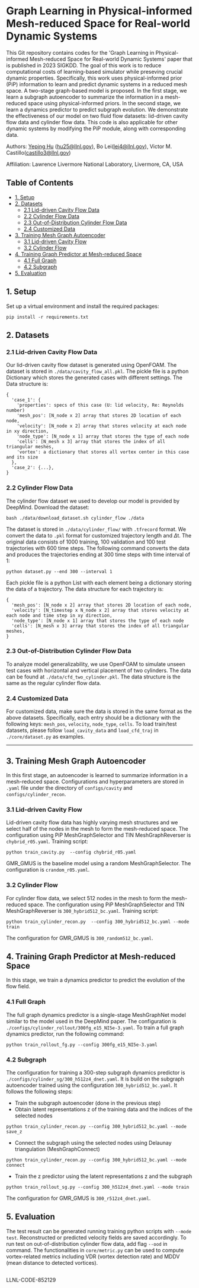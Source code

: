 # Graph Learning in Physical-informed Mesh-reduced Space for Real-world Dynamic Systems

This Git repository contains codes for the 'Graph Learning in Physical-informed Mesh-reduced Space for Real-world Dynamic Systems' paper that is published in 2023 SIGKDD. The goal of this work is to reduce computational costs of learning-based simulator while preseving crucial dynamic properties. Specifically, this work uses physical-informed prior (PiP) information to learn and predict dynamic systems in a reduced mesh space. A two-stage graph-based model is proposed. In the first stage, we learn a subgraph autoencoder to summarize the information in a mesh-reduced space using physical-informed priors. In the second stage, we learn a dynamics predictor to predict subgraph evolution. We demonstrate the effectiveness of our model on two fluid flow datasets: lid-driven cavity flow data and cylinder flow data. This code is also applicable for other dynamic systems by modifying the PiP module, along with corresponding data.

Authors: <a href="https://yeping-hu.github.io/" target="_blank">Yeping Hu</a> (hu25@llnl.gov), Bo Lei(lei4@llnl.gov), Victor M. Castillo(castillo3@llnl.gov)

Affiliation: Lawrence Livermore National Laboratory, Livermore, CA, USA

## Table of Contents
- [1. Setup](#1-setup)
- [2. Datasets](#2-datasets)
  - [2.1 Lid-driven Cavity Flow Data](#21-lid-driven-cavity-flow-data)
  - [2.2 Cylinder Flow Data](#22-cylinder-flow-data)
  - [2.3 Out-of-Distribution Cylinder Flow Data](#23-out-of-distribution-cylinder-flow-data)
  - [2.4 Customized Data](#24-customized-data)
- [3. Training Mesh Graph Autoencoder](#3-training-mesh-graph-autoencoder)
  - [3.1 Lid-driven Cavity Flow](#31-lid-driven-cavity-flow)
  - [3.2 Cylinder Flow](#32-cylinder-flow)
- [4. Training Graph Predictor at Mesh-reduced Space](#4-training-graph-predictor-at-mesh-reduced-space)
  - [4.1 Full Graph](#41-full-graph)
  - [4.2 Subgraph](#42-subgraph)
- [5. Evaluation](#5-evaluation)

## 1. Setup
Set up a virtual environment and install the required packages:
```shell
pip install -r requirements.txt
```
## 2. Datasets
### 2.1 Lid-driven Cavity Flow Data
Our lid-driven cavity flow dataset is generated using OpenFOAM. The dataset is stored in 
`./data/cavity_flow_all.pkl`. The pickle file is a python Dictionary which stores the generated 
cases with different settings. The Data structure is:
```
{
  'case_1': {
    'properties': specs of this case (U: lid velocity, Re: Reynolds number)
    'mesh_pos': [N_node x 2] array that stores 2D location of each node,
    'velocity': [N_node x 2] array that stores velocity at each node in xy direction,
    'node_type': [N_node x 1] array that stores the type of each node
    'cells': [N_mesh x 3] array that stores the index of all triangular meshes,
    'vortex': a dictionary that stores all vortex center in this case and its size
  },
  'case_2': {...},
}
```

### 2.2 Cylinder Flow Data
The cylinder flow dataset we used to develop our model is provided by DeepMind. Download the dataset:
```shell
bash ./data/download_dataset.sh cylinder_flow ./data
```
The dataset is stored in `./data/cylinder_flow/` with `.tfrecord` format. We convert the data to 
`.pkl` format for customized trajectory length and $\Delta$t. The original data consists of 1000 
training, 100 validation and 100 test trajectories with 600 time steps. The following command converts the data and produces the trajectories 
ending at 300 time steps with time interval of 1: 
```shell
python dataset.py --end 300 --interval 1
```
Each pickle file is a python List with each element being a dictionary storing the data of a trajectory.
The data structure for each trajectory is:
```
{
  'mesh_pos': [N_node x 2] array that stores 2D location of each node,
  'velocity': [N_timestep x N_node x 2] array that stores velocity at each node and time step in xy direction,
  'node_type': [N_node x 1] array that stores the type of each node
  'cells': [N_mesh x 3] array that stores the index of all triangular meshes,
}
```

### 2.3 Out-of-Distribution Cylinder Flow Data
To analyze model generalizability, we use OpenFOAM to simulate unseen test cases with horizontal and vertical placement
of two cylinders. The data can be found at `./data/cfd_two_cylinder.pkl`. The data structure is the same as the
regular cylinder flow data.

### 2.4 Customized Data
For customized data, make sure the data is stored in the same format as the above datasets.
Specifically, each entry should be a dictionary with the following keys: `mesh_pos`, `velocity`, `node_type`, `cells`.
To load train/test datasets, please follow `load_cavity_data` and `load_cfd_traj` in `./core/dataset.py` as examples.

---

## 3. Training Mesh Graph Autoencoder

In this first stage, an autoencoder is learned to summarize information in a mesh-reduced space.
Configurations and hyperparameters are stored in `.yaml` file under the directory of `configs/cavity` and
`configs/cylinder_recon`.

### 3.1 Lid-driven Cavity Flow
Lid-driven cavity flow data has highly varying mesh structures and we select half of the nodes in the mesh to form the 
mesh-reduced space. The configuration using PiP MeshGraphSelector and TIN MeshGraphReverser is `chybrid_r05.yaml`. 
Training script:
```
python train_cavity.py  --config chybrid_r05.yaml
```
GMR_GMUS is the baseline model using a random MeshGraphSelector. The configuration is `crandom_r05.yaml`.


### 3.2 Cylinder Flow
For cylinder flow data, we select 512 nodes in the mesh to form the mesh-reduced space. The configuration using 
PiP MeshGraphSelector and TIN MeshGraphReverser is `300_hybrid512_bc.yaml`. Training script:
```
python train_cylinder_recon.py  --config 300_hybrid512_bc.yaml --mode train
```
The configuration for GMR_GMUS is `300_random512_bc.yaml`.

## 4. Training Graph Predictor at Mesh-reduced Space
In this stage, we train a dynamics predictor to predict the evolution of the flow field.

### 4.1 Full Graph
The full graph dynamics predictor is a single-stage MeshGraphNet model similar to the model used 
in the DeepMind paper. The configuration is 
`./configs/cylinder_rollout/300fg_e15_NI5e-3.yaml`.
To train a full graph dynamics predictor, run the following command:
```
python train_rollout_fg.py --config 300fg_e15_NI5e-3.yaml
```
### 4.2 Subgraph

The configuration for training a 300-step subgraph dynamics predictor is `./configs/cylinder_sg/300_h512z4_dnet.yaml`. 
It is build on the subgraph autoencoder trained using the configuration `300_hybrid512_bc.yaml`.
It follows the following steps:
- Train the subgraph autoencoder (done in the previous step)
- Obtain latent representations z of the training data and the indices of the selected nodes

```shell
python train_cylinder_recon.py --config 300_hybrid512_bc.yaml --mode save_z
```
- Connect the subgraph using the selected nodes using Delaunay triangulation (MeshGraphConnect)

```shell
python train_cylinder_recon.py --config 300_hybrid512_bc.yaml --mode connect
```

- Train the z predictor using the latent representations z and the subgraph

```shell
python train_rollout_sg.py --config 300_h512z4_dnet.yaml --mode train
```
The configuration for GMR_GMUS is `300_r512z4_dnet.yaml`.

## 5. Evaluation
The test result can be generated running training python scripts with `--mode test`. Reconstructed or predicted 
velocity fields are saved accordingly. To run test on out-of-distribution cylinder flow data, add flag `--ood`
in command. The functionalities in `core/metric.py` can be used to compute
vortex-related metrics including VDR (vortex detection rate) and MDDV (mean distance to detected vortices).

##
LLNL-CODE-852129



